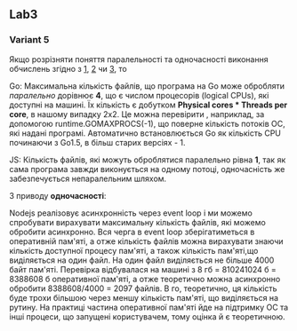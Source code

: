 ## Lab3 
### Variant 5

Якщо розрізняти поняття паралельності та одночасності виконання обчислень згідно з [1](http://tutorials.jenkov.com/java-concurrency/concurrency-vs-parallelism.html), [2](https://takuti.me/note/parallel-vs-concurrent/) чи [3](https://howtodoinjava.com/java/multi-threading/concurrency-vs-parallelism/), то 

Go: Максимальна кількість файлів, що програма на Go може обробляти *паралельно* дорівнює **4**, що є числом процесорів (logical CPUs), які доступні на машині. Їх кількість є добутком **Physical cores * Threads per core**, в нашому випадку 2х2. Це можна перевірити , наприклад, за допомогою runtime.GOMAXPROCS(-1), що поверне кількість потоків ОС, які надані програмі. Автоматично встановлюється Go як кількість CPU починаючи з Go1.5, в більш старих версіях - 1.

JS: Кількість файлів, які можуть оброблятися паралельно рівна **1**, так як сама програма завжди виконується на одному потоці, одночасність же забезпечується непаралельним шляхом.

З приводу **одночасності**:

Nodejs реалізовує асинхронність через event loop i ми можемо спробувати вирахувати максимальну кількість файлів, які можемо обробити асинхронно. Вся черга в event loop зберігатиметься в оперативній пам'яті, а отже кількість файлів можна вирахувати знаючи кількість доступної прoцесу пам'яті, а також кількість пам'яті,що виділяється на один файл. На один файл виділяється не більше 4000 байт пам'яті. Перевірка відбувалася на машині з 8 гб = 810241024 б = 8388608 б оперативної пам'яті, а отже теоретично можна асинхронно обробити 8388608/4000 = 2097 файлів. В го, теоретично, ця кількість буде трохи більшою через меншу кількість пам'яті, що виділяється на рутину.
На практиці частина оперативної пам'яті йде на підтримку ОС та інші процеси, що запущені користувачем, тому оцінка й є теоретичною.

